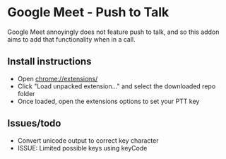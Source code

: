 Google Meet - Push to Talk
===

Google Meet annoyingly does not feature push to talk, and so this addon aims to add that functionality when in a call.

Install instructions
---

- Open [chrome://extensions/](chrome://extensions/)
- Click "Load unpacked extension..." and select the downloaded repo folder
- Once loaded, open the extensions options to set your PTT key

Issues/todo
---

- Convert unicode output to correct key character
- ISSUE: Limited possible keys using keyCode